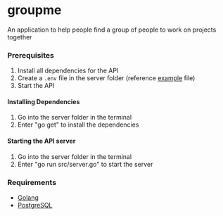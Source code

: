 # groupme
An application to help people find a group of people to work on projects together

### Prerequisites
1. Install all dependencies for the API
2. Create a `.env` file in the server folder (reference [example](https://github.com/LaMoldy/groupme/tree/main/server/.env.example) file)
4. Start the API

#### Installing Dependencies
1. Go into the server folder in the terminal
2. Enter "go get" to install the dependencies

#### Starting the API server
1. Go into the server folder in the terminal
2. Enter "go run src/server.go" to start the server

### Requirements
* [Golang](https://go.dev)
* [PostgreSQL](https://www.postgresql.org)

